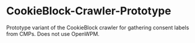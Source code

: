 # CookieBlock-Crawler-Prototype
Prototype variant of the CookieBlock crawler for gathering consent labels from CMPs. Does not use OpenWPM.
